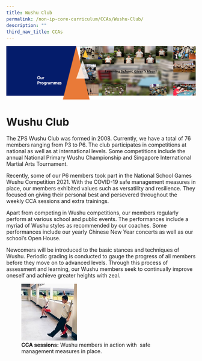```yaml
---
title: Wushu Club
permalink: /non-ip-core-curriculum/CCAs/Wushu-Club/
description: ""
third_nav_title: CCAs
---
```

![](/images/OurProgrammes1.png)

Wushu Club
==========

The ZPS Wushu Club was formed in 2008. Currently, we have a total of 76 members ranging from P3 to P6. The club participates in competitions at national as well as at international levels. Some competitions include the annual National Primary Wushu Championship and Singapore International Martial Arts Tournament.  

  

Recently, some of our P6 members took part in the National School Games Wushu Competition 2021. With the COVID-19 safe management measures in place, our members exhibited values such as versatility and resilience. They focused on giving their personal best and persevered throughout the weekly CCA sessions and extra trainings.  

  

Apart from competing in Wushu competitions, our members regularly perform at various school and public events. The performances include a myriad of Wushu styles as recommended by our coaches. Some performances include our yearly Chinese New Year concerts as well as our school’s Open House.

  

Newcomers will be introduced to the basic stances and techniques of Wushu. Periodic grading is conducted to gauge the progress of all members before they move on to advanced levels. Through this process of assessment and learning, our Wushu members seek to continually improve oneself and achieve greater heights with zeal.


<figure><img src="/images/Wushu1.jpeg" style="width:35%"><figcaption> <b>CCA sessions:</b> Wushu members in action with 
safe management measures in place.</figcaption></figure>